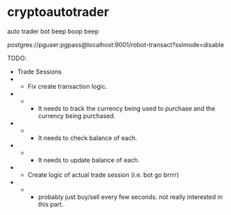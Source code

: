 # cryptoautotrader
auto trader bot beep boop beep

postgres://pguser:pgpass@localhost:9001/robot-transact?sslmode=disable

TODO:
- Trade Sessions
- - Fix create transaction logic. 
- - - It needs to track the currency being used to purchase and the currency being purchased.
- - - It needs to check balance of each.
- - - It needs to update balance of each.
- - Create logic of actual trade session (i.e. bot go brrrr) 
- - - probably just buy/sell every few seconds. not really interested in this part.


